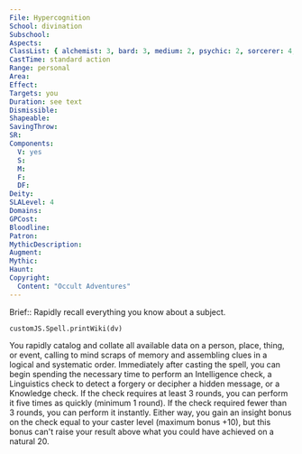```yaml
---
File: Hypercognition
School: divination
Subschool: 
Aspects: 
ClassList: { alchemist: 3, bard: 3, medium: 2, psychic: 2, sorcerer: 4, wizard: 4 }
CastTime: standard action
Range: personal
Area: 
Effect: 
Targets: you
Duration: see text
Dismissible: 
Shapeable: 
SavingThrow: 
SR: 
Components:
  V: yes
  S: 
  M: 
  F: 
  DF: 
Deity: 
SLALevel: 4
Domains: 
GPCost: 
Bloodline: 
Patron: 
MythicDescription: 
Augment: 
Mythic: 
Haunt: 
Copyright:
  Content: "Occult Adventures"
---
```

Brief:: Rapidly recall everything you know about a subject.

```dataviewjs
customJS.Spell.printWiki(dv)
```

You rapidly catalog and collate all available data on a person, place, thing, or event, calling to mind scraps of memory and assembling clues in a logical and systematic order. Immediately after casting the spell, you can begin spending the necessary time to perform an Intelligence check, a Linguistics check to detect a forgery or decipher a hidden message, or a Knowledge check. If the check requires at least 3 rounds, you can perform it five times as quickly (minimum 1 round). If the check required fewer than 3 rounds, you can perform it instantly. Either way, you gain an insight bonus on the check equal to your caster level (maximum bonus +10), but this bonus can't raise your result above what you could have achieved on a natural 20.
